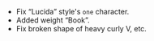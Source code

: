* Fix “Lucida” style's `one` character.
* Added weight “Book”.
* Fix broken shape of heavy curly V, etc.